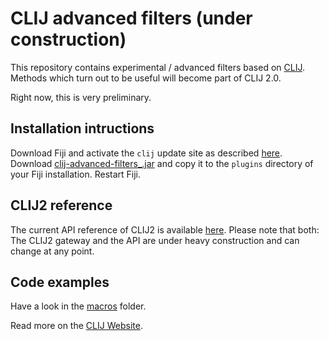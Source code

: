 # CLIJ advanced filters (under construction)
This repository contains experimental / advanced filters based on [CLIJ](https://clij.github.io). 
Methods which turn out to be useful will become part of CLIJ 2.0.

Right now, this is very preliminary.

## Installation intructions
Download Fiji and activate the `clij` update site as described [here](https://clij.github.io/clij-docs/installationInFiji). 
Download [clij-advanced-filters_.jar](https://github.com/clij/clij-advanced-filters/releases/download/0.6.0-preprint_v2/clij-advanced-filters_-0.6.0.jar) and copy it to the `plugins` directory of your Fiji installation. Restart Fiji.

## CLIJ2 reference
The current API reference of CLIJ2 is available [here](https://clij.github.io/clij-advanced-filters/reference). Please note that both: The CLIJ2 gateway and the API are under heavy construction and can change at any point.

## Code examples
Have a look in the [macros](https://github.com/clij/clij-advanced-filters/tree/master/src/main/macro) folder.

Read more on the [CLIJ Website](https://clij.github.io).


